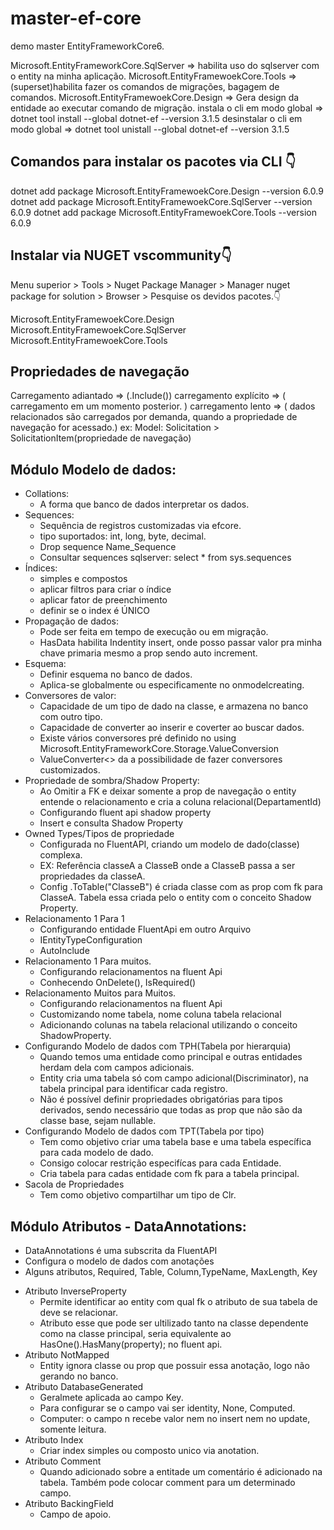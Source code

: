 # master-ef-core
demo master EntityFrameworkCore6.

Microsoft.EntityFrameworkCore.SqlServer => habilita uso do sqlserver com o entity na minha aplicação.
Microsoft.EntityFramewoekCore.Tools => (superset)habilita fazer os comandos de migrações, bagagem de comandos.
Microsoft.EntityFramewoekCore.Design => Gera design da entidade ao executar comando de migração.
instala o cli em modo global => dotnet tool install --global dotnet-ef --version 3.1.5
desinstalar o cli em modo global => dotnet tool unistall --global dotnet-ef --version 3.1.5

## Comandos para instalar os pacotes via CLI 👇
dotnet add package Microsoft.EntityFramewoekCore.Design --version 6.0.9
dotnet add package Microsoft.EntityFramewoekCore.SqlServer --version 6.0.9
dotnet add package Microsoft.EntityFramewoekCore.Tools --version 6.0.9

## Instalar via NUGET vscommunity👇
Menu superior > Tools > Nuget Package Manager > Manager nuget package for solution > Browser >
Pesquise os devidos pacotes.👇

Microsoft.EntityFramewoekCore.Design
Microsoft.EntityFramewoekCore.SqlServer
Microsoft.EntityFramewoekCore.Tools

## Propriedades de navegação
Carregamento adiantado => (.Include())
carregamento explícito => ( carregamento em um momento posterior. )
carregamento lento => ( dados relacionados são carregados por demanda, quando a propriedade de navegação for acessado.)
ex: Model: Solicitation > SolicitationItem(propriedade de navegação)

## Módulo Modelo de dados:
- Collations: 
   * A forma que banco de dados interpretar os dados.
- Sequences: 
   * Sequência de registros customizadas via efcore.
   * tipo suportados: int, long, byte, decimal.
   * Drop sequence Name_Sequence
   * Consultar sequences sqlserver: select * from sys.sequences
- Índices:
  * simples e compostos
  * aplicar filtros para criar o índice
  * aplicar fator de preenchimento
  * definir se o index é ÚNICO
- Propagação de dados:
  * Pode ser feita em tempo de execução ou em migração.
  * HasData habilita Indentity insert, onde posso passar valor pra minha chave primaria mesmo a prop sendo auto increment.
- Esquema:
  * Definir esquema no banco de dados.
  * Aplica-se globalmente ou especificamente no onmodelcreating. 
- Conversores de valor:
  * Capacidade de um tipo de dado na classe, e armazena no banco com outro tipo.
  * Capacidade de converter ao inserir e coverter ao buscar dados.
  * Existe vários conversores pré definido no using Microsoft.EntityFrameworkCore.Storage.ValueConversion
  * ValueConverter<> da a possibilidade de fazer conversores customizados.
- Propriedade de sombra/Shadow Property:
  * Ao Omitir a FK e deixar somente a prop de navegação o entity entende o relacionamento e cria a coluna relacional(DepartamentId)
  * Configurando fluent api shadow property
  * Insert e consulta Shadow Property
- Owned Types/Tipos de propriedade
  * Configurada no FluentAPI, criando um modelo de dado(classe) complexa.
  * EX: Referência classeA a ClasseB onde a ClasseB passa a ser propriedades da classeA.
  * Config .ToTable("ClasseB") é criada classe com as prop com fk para ClasseA. Tabela essa criada pelo o entity com o conceito Shadow Property.
- Relacionamento 1 Para 1
  * Configurando entidade FluentApi em outro Arquivo
  * IEntityTypeConfiguration
  * AutoInclude
- Relacionamento 1 Para muitos.
  * Configurando relacionamentos na fluent Api
  * Conhecendo OnDelete(), IsRequired()
- Relacionamento Muitos para Muitos.
  * Configurando relacionamentos na fluent Api
  * Customizando nome tabela, nome coluna tabela relacional
  * Adicionando colunas na tabela relacional utilizando o conceito ShadowProperty.
- Configurando Modelo de dados com TPH(Tabela por hierarquia)
  * Quando temos uma entidade como principal e outras entidades herdam dela com campos adicionais.
  * Entity cria uma tabela só com campo adicional(Discriminator), na tabela principal para identificar cada registro.
  * Não é possível definir propriedades obrigatórias para tipos derivados, sendo necessário que todas as prop que não são da classe base, sejam nullable.
- Configurando Modelo de dados com TPT(Tabela por tipo)
  * Tem como objetivo criar uma tabela base e uma tabela específica para cada modelo de dado.
  * Consigo colocar restrição especifícas para cada Entidade.
  * Cria tabela para cadas entidade com fk para a tabela principal.
- Sacola de Propriedades
  * Tem como objetivo compartilhar um tipo de Clr.

## Módulo Atributos - DataAnnotations:
  * DataAnnotations é uma subscrita da FluentAPI
  * Configura o modelo de dados com anotações
  * Alguns atributos, Required, Table, Column,TypeName, MaxLength, Key
- Atributo InverseProperty
  * Permite identificar ao entity com qual fk o atributo de sua tabela de deve se relacionar.
  * Atributo esse que pode ser ultilizado tanto na classe dependente como na classe principal, seria equivalente ao HasOne().HasMany(property); no fluent api.
- Atributo NotMapped
  * Entity ignora classe ou prop que possuir essa anotação, logo não gerando no banco.
- Atributo DatabaseGenerated
  * Geralmete aplicada ao campo Key.
  * Para configurar se o campo vai ser identity, None, Computed.
  * Computer: o campo n recebe valor nem no insert nem no update, somente leitura.
- Atributo Index
  * Criar index simples ou composto unico via anotation.
- Atributo Comment
  * Quando adicionado sobre a entitade um comentário é adicionado na tabela. Também pode colocar comment para um determinado campo.
- Atributo BackingField
  * Campo de apoio.